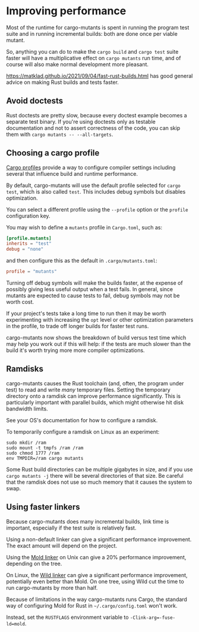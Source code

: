# Improving performance

Most of the runtime for cargo-mutants is spent in running the program test suite
and in running incremental builds: both are done once per viable mutant.

So, anything you can do to make the `cargo build` and `cargo test` suite faster
will have a multiplicative effect on `cargo mutants` run time, and of course
will also make normal development more pleasant.

<https://matklad.github.io/2021/09/04/fast-rust-builds.html> has good general advice on making Rust builds and tests faster.

## Avoid doctests

Rust doctests are pretty slow, because every doctest example becomes a separate
test binary. If you're using doctests only as testable documentation and not to
assert correctness of the code, you can skip them with `cargo mutants --
--all-targets`.

## Choosing a cargo profile

[Cargo profiles](https://doc.rust-lang.org/cargo/reference/profiles.html) provide a way to configure compiler settings including several that influence build and runtime performance.

By default, cargo-mutants will use the default profile selected for `cargo test`, which is also called `test`. This includes debug symbols but disables optimization.

You can select a different profile using the `--profile` option or the `profile` configuration key.

You may wish to define a `mutants` profile in `Cargo.toml`, such as:

```toml
[profile.mutants]
inherits = "test"
debug = "none"
```

and then configure this as the default in `.cargo/mutants.toml`:

```toml
profile = "mutants"
```

Turning off debug symbols will make the builds faster, at the expense of possibly giving less useful output when a test fails. In general, since mutants are expected to cause tests to fail, debug symbols may not be worth cost.

If your project's tests take a long time to run then it may be worth experimenting with increasing the `opt` level or other optimization parameters in the profile, to trade off longer builds for faster test runs.

cargo-mutants now shows the breakdown of build versus test time which may help you work out if this will help: if the tests are much slower than the build it's worth trying more more compiler optimizations.

## Ramdisks

cargo-mutants causes the Rust toolchain (and, often, the program under test) to read and write _many_ temporary files. Setting the temporary directory onto a ramdisk can improve performance significantly. This is particularly important with parallel builds, which might otherwise hit disk bandwidth limits.

See your OS's documentation for how to configure a ramdisk.

To temporarily configure a ramdisk on Linux as an experiment:

```shell
sudo mkdir /ram
sudo mount -t tmpfs /ram /ram
sudo chmod 1777 /ram
env TMPDIR=/ram cargo mutants
```

Some Rust build directories can be multiple gigabytes in size, and if you use `cargo mutants -j` there will be several directories of that size. Be careful that the ramdisk does not use so much memory that it causes the system to swap.

## Using faster linkers

Because cargo-mutants does many incremental builds, link time is important, especially if the test suite is relatively fast.

Using a non-default linker can give a significant performance improvement. The exact amount will depend on the project.

Using the [Mold linker](https://github.com/rui314/mold) on Unix can give a 20% performance improvement, depending on the tree.

On Linux, the [Wild linker](https://github.com/davidlattimore/wild) can give a significant performance improvement, potentially even better than Mold. On one tree, using Wild cut the time to run cargo-mutants by more than half.

Because of limitations in the way cargo-mutants runs Cargo, the standard way of configuring Mold for Rust in `~/.cargo/config.toml` won't work.

Instead, set the `RUSTFLAGS` environment variable to `-Clink-arg=-fuse-ld=mold`.
